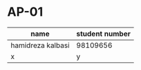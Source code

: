 # AP-01
|         name        | student number |
|---------------------|----------------|
|  hamidreza kalbasi  |   98109656     |
| x                   |   y            |
